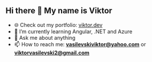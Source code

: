 ## Hi there 👋 My name is Viktor

- 🌐 Check out my portfolio: [viktor.dev](https://white-plant-07d459103.6.azurestaticapps.net/)
- 🌱 I’m currently learning Angular, .NET and Azure
- 💬 Ask me about anything
- 📫 How to reach me: **vasilevskiviktor@yahoo.com** or **viktorvasilevski2@gmail.com**
